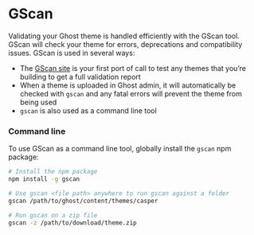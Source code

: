 # GScan

Validating your Ghost theme is handled efficiently with the GScan tool. GScan will check your theme for errors, deprecations and compatibility issues. GScan is used in several ways:

* The [GScan site](https://gscan.ghost.org/) is your first port of call to test any themes that you’re building to get a full validation report
* When a theme is uploaded in Ghost admin, it will automatically be checked with `gscan` and any fatal errors will prevent the theme from being used
* `gscan` is also used as a command line tool

### Command line

To use GScan as a command line tool, globally install the `gscan` npm package:

```bash
# Install the npm package
npm install -g gscan

# Use gscan <file path> anywhere to run gscan against a folder
gscan /path/to/ghost/content/themes/casper

# Run gscan on a zip file
gscan -z /path/to/download/theme.zip
```
